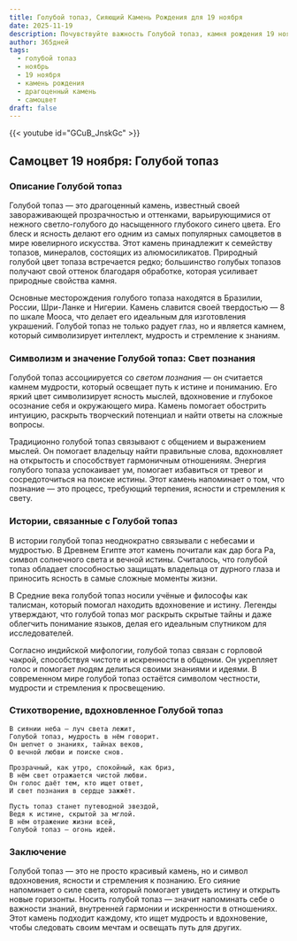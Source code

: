 ```yaml
---
title: Голубой топаз, Сияющий Камень Рождения для 19 ноября
date: 2025-11-19
description: Почувствуйте важность Голубой топаз, камня рождения 19 ноября, который символизирует Свет познания. Пусть его красота и значение осветят ваш день.
author: 365дней
tags:
  - голубой топаз
  - ноябрь
  - 19 ноября
  - камень рождения
  - драгоценный камень
  - самоцвет
draft: false
---
```


{{< youtube id="GCuB_JnskGc" >}}

## Самоцвет 19 ноября: Голубой топаз

### Описание Голубой топаз

Голубой топаз — это драгоценный камень, известный своей завораживающей прозрачностью и оттенками, варьирующимися от нежного светло-голубого до насыщенного глубокого синего цвета. Его блеск и ясность делают его одним из самых популярных самоцветов в мире ювелирного искусства. Этот камень принадлежит к семейству топазов, минералов, состоящих из алюмосиликатов. Природный голубой цвет топаза встречается редко; большинство голубых топазов получают свой оттенок благодаря обработке, которая усиливает природные свойства камня.

Основные месторождения голубого топаза находятся в Бразилии, России, Шри-Ланке и Нигерии. Камень славится своей твердостью — 8 по шкале Мооса, что делает его идеальным для изготовления украшений. Голубой топаз не только радует глаз, но и является камнем, который символизирует интеллект, мудрость и стремление к знаниям.

### Символизм и значение Голубой топаз: Свет познания

Голубой топаз ассоциируется со _светом познания_ — он считается камнем мудрости, который освещает путь к истине и пониманию. Его яркий цвет символизирует ясность мыслей, вдохновение и глубокое осознание себя и окружающего мира. Камень помогает обострить интуицию, раскрыть творческий потенциал и найти ответы на сложные вопросы.

Традиционно голубой топаз связывают с общением и выражением мыслей. Он помогает владельцу найти правильные слова, вдохновляет на открытость и способствует гармоничным отношениям. Энергия голубого топаза успокаивает ум, помогает избавиться от тревог и сосредоточиться на поиске истины. Этот камень напоминает о том, что познание — это процесс, требующий терпения, ясности и стремления к свету.

### Истории, связанные с Голубой топаз

В истории голубой топаз неоднократно связывали с небесами и мудростью. В Древнем Египте этот камень почитали как дар бога Ра, символ солнечного света и вечной истины. Считалось, что голубой топаз обладает способностью защищать владельца от дурного глаза и приносить ясность в самые сложные моменты жизни.

В Средние века голубой топаз носили учёные и философы как талисман, который помогал находить вдохновение и истину. Легенды утверждают, что голубой топаз мог раскрыть скрытые тайны и даже облегчить понимание языков, делая его идеальным спутником для исследователей.

Согласно индийской мифологии, голубой топаз связан с горловой чакрой, способствуя чистоте и искренности в общении. Он укрепляет голос и помогает людям делиться своими знаниями и идеями. В современном мире голубой топаз остаётся символом честности, мудрости и стремления к просвещению.

### Стихотворение, вдохновленное Голубой топаз

```
В сиянии неба — луч света лежит,  
Голубой топаз, мудрость в нём говорит.  
Он шепчет о знаниях, тайнах веков,  
О вечной любви и поиске снов.

Прозрачный, как утро, спокойный, как бриз,  
В нём свет отражается чистой любви.  
Он голос даёт тем, кто ищет ответ,  
И свет познания в сердце зажжёт.

Пусть топаз станет путеводной звездой,  
Ведя к истине, скрытой за мглой.  
В нём отражение жизни всей,  
Голубой топаз — огонь идей.
```

### Заключение

Голубой топаз — это не просто красивый камень, но и символ вдохновения, ясности и стремления к познанию. Его сияние напоминает о силе света, который помогает увидеть истину и открыть новые горизонты. Носить голубой топаз — значит напоминать себе о важности знаний, внутренней гармонии и искренности в отношениях. Этот камень подходит каждому, кто ищет мудрость и вдохновение, чтобы следовать своим мечтам и освещать путь для других.
